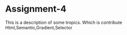 # Assignment-4
This is a description of some tropics. Which is contribute Html,Semantic,Gradient,Selector
